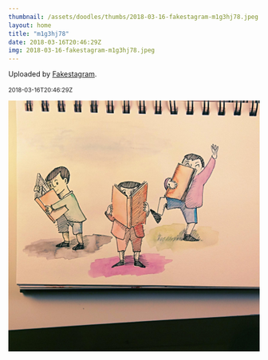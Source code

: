 ```yaml
---
thumbnail: /assets/doodles/thumbs/2018-03-16-fakestagram-m1g3hj78.jpeg
layout: home
title: "m1g3hj78"
date: 2018-03-16T20:46:29Z
img: 2018-03-16-fakestagram-m1g3hj78.jpeg
---
```


Uploaded by [Fakestagram](https://github.com/opyate/fakestagram).

<small>2018-03-16T20:46:29Z</small>

![Uploaded by Fakestagram](2018-03-16-fakestagram-m1g3hj78.jpeg)
